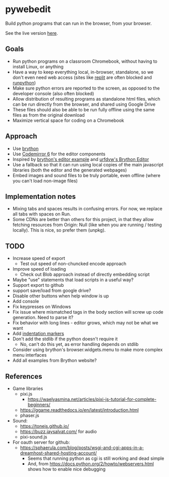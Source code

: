 # pywebedit

Build python programs that can run in the browser, from your browser.

See the live version [here](https://robotfantastic.org/pywebedit/).


## Goals

- Run python programs on a classroom Chromebook, without having to
  install Linux, or anything
- Have a way to keep everything local, in-browser, standalone, so we
  don't even need web access (sites like [replit](https://replit.com/)
  are often blocked and [runpython](https://runpython.org))
- Make sure python errors are reported to the screen, as opposed to
  the developer console (also often blocked)
- Allow distribution of resulting programs as standalone html files,
  which can be run directly from the browser, and shared using Google
  Drive
- These files should also be able to be run fully offline using the same
  files as from the original download
- Maximize vertical space for coding on a Chromebook


## Approach

- Use [brython](https://www.brython.info/)
- Use [Codemirror 6](https://codemirror.net) for the editor components
- Inspired by [brython's editor
  example](https://www.brython.info/tests/editor.html?lang=en) and
  [urfdvw's Brython Editor](https://github.com/urfdvw/Brython-Editor)
- Use a fallback so that it can run using local copies of the main
  javascript libraries (both the editor and the generated webpages)
- Embed images and sound files to be truly portable, even offline
  (where you can't load non-image files)


## Implementation notes

- Mixing tabs and spaces results in confusing errors. For now, we
  replace all tabs with spaces on Run.
- Some CDNs are better than others for this project, in that they
  allow fetching resources from Origin: Null (like when you are
  running / testing locally). This is nice, so prefer them (unpkg).


## TODO

- Increase speed of export
  - Test out speed of non-chuncked encode approach
- Improve speed of loading
  - Check out Blob approach instead of directly embedding script
- Maybe "use" statements that load scripts in a useful way?
- Support export to github
- support save/load from google drive?
- Disable other buttons when help window is up
- Add console
- Fix keypresses on Windows
- Fix issue where mismatched tags in the body section will screw up
  code generation. Need to parse it?
- Fix behavior with long lines - editor grows, which may not be what
  we want
- Add [indentation markers](https://github.com/replit/codemirror-indentation-markers)
- Don't add the stdlib if the python doesn't require it
  - No, can't do this yet, as error handling depends on stdlib
- Consider using brython's browser.widgets.menu to make more complex
  menu interfaces
- Add all examples from Brython website?


## References

- Game libraries
  - pixi.js
      - https://waelyasmina.net/articles/pixi-js-tutorial-for-complete-beginners/
  - https://ggame.readthedocs.io/en/latest/introduction.html
  - phaser.js
- Sound:
  - https://tonejs.github.io/
  - https://buzz.jaysalvat.com/ for audio
  - pixi-sound.js
- For oauth server for github:
  - https://sphaerula.com/blog/posts/wsgi-and-cgi-apps-in-a-dreamhost-shared-hosting-account/
    - Seems that running python as cgi is still working and dead
      simple
    - And, from https://docs.python.org/2/howto/webservers.html shows
      how to enable nice debugging
